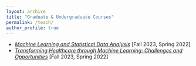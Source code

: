 ```yaml
---
layout: archive
title: "Graduate & Undergraduate Courses"
permalink: /teach/
author_profile: true
---
```


* <a href="https://dartmouth.smartcatalogiq.com/current/orc/departments-programs-undergraduate/computer-science/cosc-computer-science-undergraduate/cosc-74/"> *Machine Learning and Statistical Data Analysis*</a> [Fall 2023, Spring 2022]
* <a href="https://dartmouth.smartcatalogiq.com/current/orc/departments-programs-undergraduate/computer-science/cosc-computer-science-undergraduate/cosc-89-28/"> *Transforming Healthcare through Machine Learning: Challenges and Opportunities*</a> [Fall 2023, Spring 2022]
